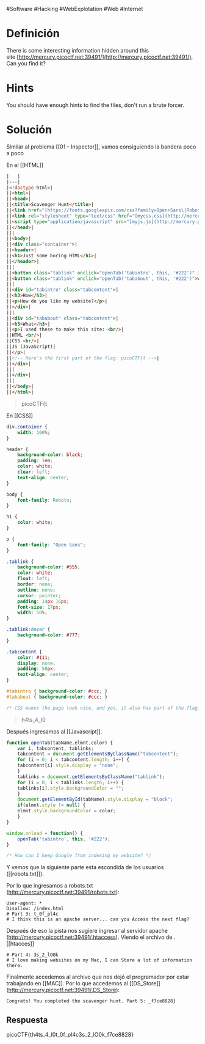 #Software #Hacking #WebExplotation #Web #Internet 
# Definición
There is some interesting information hidden around this site [http://mercury.picoctf.net:39491/](http://mercury.picoctf.net:39491/). Can you find it?
# Hints
You should have enough hints to find the files, don't run a brute forcer.
# Solución
Similar al problema [[01 - Inspector]], vamos consiguiendo la bandera poco a poco

En el [[HTML]]
```html
|   |
|---|
|<!doctype html>|
||<html>|
||<head>|
||<title>Scavenger Hunt</title>|
||<link href="[https://fonts.googleapis.com/css?family=Open+Sans\|Roboto](https://fonts.googleapis.com/css?family=Open+Sans\|Roboto)" rel="stylesheet">|
||<link rel="stylesheet" type="text/css" href="[mycss.css](http://mercury.picoctf.net:39491/mycss.css)">|
||<script type="application/javascript" src="[myjs.js](http://mercury.picoctf.net:39491/myjs.js)"></script>|
||</head>|
|||
||<body>|
||<div class="container">|
||<header>|
||<h1>Just some boring HTML</h1>|
||</header>|
|||
||<button class="tablink" onclick="openTab('tabintro', this, '#222')" id="defaultOpen">How</button>|
||<button class="tablink" onclick="openTab('tababout', this, '#222')">What</button>|
|||
||<div id="tabintro" class="tabcontent">|
||<h3>How</h3>|
||<p>How do you like my website?</p>|
||</div>|
|||
||<div id="tababout" class="tabcontent">|
||<h3>What</h3>|
||<p>I used these to make this site: <br/>|
||HTML <br/>|
||CSS <br/>|
||JS (JavaScript)|
||</p>|
||<!-- Here's the first part of the flag: picoCTF{t -->|
||</div>|
|||
||</div>|
|||
||</body>|
||</html>|
```
>picoCTF{t

En [[CSS]]
```css
div.container {
    width: 100%;
}

header {
    background-color: black;
    padding: 1em;
    color: white;
    clear: left;
    text-align: center;
}

body {
    font-family: Roboto;
}

h1 {
    color: white;
}

p {
    font-family: "Open Sans";
}

.tablink {
    background-color: #555;
    color: white;
    float: left;
    border: none;
    outline: none;
    cursor: pointer;
    padding: 14px 16px;
    font-size: 17px;
    width: 50%;
}

.tablink:hover {
    background-color: #777;
}

.tabcontent {
    color: #111;
    display: none;
    padding: 50px;
    text-align: center;
}

#tabintro { background-color: #ccc; }
#tababout { background-color: #ccc; }

/* CSS makes the page look nice, and yes, it also has part of the flag. Here's part 2: h4ts_4_l0 */
```
>h4ts_4_l0

Después ingresamos al [[Javascript]].
```javascript
function openTab(tabName,elmnt,color) {
    var i, tabcontent, tablinks;
    tabcontent = document.getElementsByClassName("tabcontent");
    for (i = 0; i < tabcontent.length; i++) {
	tabcontent[i].style.display = "none";
    }
    tablinks = document.getElementsByClassName("tablink");
    for (i = 0; i < tablinks.length; i++) {
	tablinks[i].style.backgroundColor = "";
    }
    document.getElementById(tabName).style.display = "block";
    if(elmnt.style != null) {
	elmnt.style.backgroundColor = color;
    }
}

window.onload = function() {
    openTab('tabintro', this, '#222');
}

/* How can I keep Google from indexing my website? */
```
Y vemos que la siguiente parte esta escondida de los usuarios ([[robots.txt]]).

Por lo que ingresamos a robots.txt (http://mercury.picoctf.net:39491/robots.txt):
```
User-agent: *
Disallow: /index.html
# Part 3: t_0f_pl4c
# I think this is an apache server... can you Access the next flag?
```

Después de eso la pista nos sugiere ingresar al servidor apache (http://mercury.picoctf.net:39491/.htaccess). Viendo el archivo de .[[htacces]]
```
# Part 4: 3s_2_lO0k
# I love making websites on my Mac, I can Store a lot of information there.
```

Finalmente accedemos al archivo que nos dejó el programador por estar trabajando en [[MAC]].
Por lo que accedemos al [[DS_Store]] (http://mercury.picoctf.net:39491/.DS_Store):
```
Congrats! You completed the scavenger hunt. Part 5: _f7ce8828}
```
## Respuesta
picoCTF{th4ts_4_l0t_0f_pl4c3s_2_lO0k_f7ce8828}